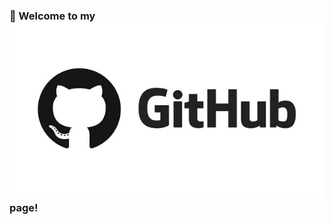 ### 👋 Welcome to my [![header](https://github.com/Chikipooki/chikipooki/blob/Master-Jedi/assets/GitHub%20img.jpg)](https://github.com/Chikipooki) page!

<!--
**Chikipooki/chikipooki** is a ✨ _special_ ✨ repository because its `README.md` (this file) appears on your GitHub profile.

Here are some ideas to get you started:

- 🔭 I’m currently working on ...
- 🌱 I’m currently learning ...
- 👯 I’m looking to collaborate on ...
- 🤔 I’m looking for help with ...
- 💬 Ask me about ...
- 📫 How to reach me: ...
- 😄 Pronouns: ...
- ⚡ Fun fact: ...
-->

